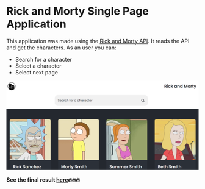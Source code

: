 # **Rick and Morty Single Page Application**

This application was made using the [Rick and Morty API]("https://rickandmortyapi.com/api/character"). It reads the API and get the characters. As an user you can:

- Search for a character
- Select a character
- Select next page

![img]("./../design/RickAndMortyDesktop.png)

**See the final result [here](https://jrigoo-rick-morty.netlify.app/)🔥🔥🔥**
